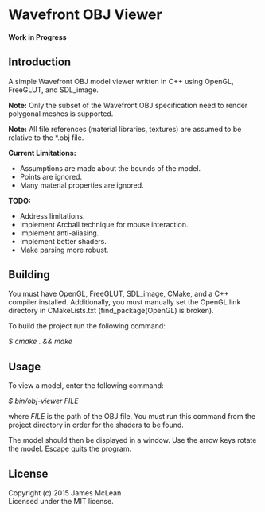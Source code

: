 # Wavefront OBJ Viewer

#### Work in Progress
 
## Introduction

A simple Wavefront OBJ model viewer written in C++ using OpenGL, FreeGLUT, and SDL_image.

**Note:** Only the subset of the Wavefront OBJ specification need to render polygonal meshes is supported.

**Note:** All file references (material libraries, textures) are assumed to be relative to the *.obj file.

**Current Limitations:**
* Assumptions are made about the bounds of the model.
* Points are ignored.
* Many material properties are ignored.

**TODO:**
* Address limitations.
* Implement Arcball technique for mouse interaction.
* Implement anti-aliasing.
* Implement better shaders.
* Make parsing more robust.

## Building 

You must have OpenGL, FreeGLUT, SDL_image, CMake, and a C++ compiler installed. Additionally, you must manually set the OpenGL
link directory in CMakeLists.txt (find_package(OpenGL) is broken).

To build the project run the following command:

*$ cmake . && make*

## Usage

To view a model, enter the following command:

*$ bin/obj-viewer FILE*

where *FILE* is the path of the OBJ file. You must run this command from the project directory in order for the shaders to be found.

The model should then be displayed in a window. Use the arrow keys rotate the model. Escape quits the program.

## License

Copyright (c) 2015 James McLean  
Licensed under the MIT license.
